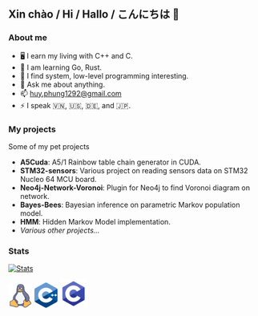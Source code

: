 ##  Xin chào / Hi / Hallo / こんにちは 👋

### About me
- 🖥️ I earn my living with C++ and C.
- 🌱 I am learning Go, Rust.
- 🔭 I find system, low-level programming interesting.
- 💬 Ask me about anything.
- 📫 huy.phung1292@gmail.com
- ⚡ I speak 🇻🇳, 🇺🇸, 🇩🇪, and 🇯🇵. 

### My projects
Some of my pet projects
- **A5Cuda**: A5/1 Rainbow table chain generator in CUDA.
- **STM32-sensors**: Various project on reading sensors data on STM32 Nucleo 64 MCU board.
- **Neo4j-Network-Voronoi**: Plugin for Neo4j to find Voronoi diagram on network.
- **Bayes-Bees**: Bayesian inference on parametric Markov population model.
- **HMM**: Hidden Markov Model implementation.
- *Various other projects...*

### Stats
[![Stats](https://github-readme-stats.vercel.app/api?username=huypn12&count_private=true&show_icons=true)](https://gitmemory.com/huypn12)

<img src="https://raw.githubusercontent.com/huypn12/huypn12/master/icons/Linux-logo.png" height="48" width="48"> <img src="https://raw.githubusercontent.com/huypn12/huypn12/master/icons/Cpp-logo.png" height="50" width="46"> <img src="https://raw.githubusercontent.com/huypn12/huypn12/master/icons/C-logo.png" height="56" width="56">